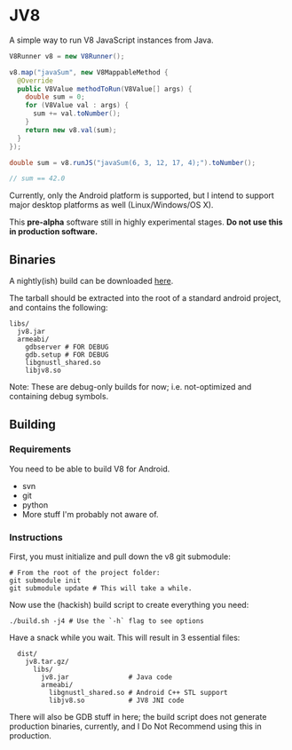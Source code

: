 # JV8

A simple way to run V8 JavaScript instances from Java.

```java
V8Runner v8 = new V8Runner();

v8.map("javaSum", new V8MappableMethod {
  @Override
  public V8Value methodToRun(V8Value[] args) {
    double sum = 0;
    for (V8Value val : args) {
      sum += val.toNumber();
    }
    return new v8.val(sum);
  }
});

double sum = v8.runJS("javaSum(6, 3, 12, 17, 4);").toNumber();

// sum == 42.0
```

Currently, only the Android platform is supported, but I intend to support major desktop platforms as well (Linux/Windows/OS X).

This **pre-alpha** software still in highly experimental stages. **Do not use this in production software.**

## Binaries
A nightly(ish) build can be downloaded [here](http://static.jovianware.com/jv8/jv8.tar.gz).

The tarball should be extracted into the root of a standard android project, and contains the following:

    libs/
      jv8.jar
      armeabi/
        gdbserver # FOR DEBUG
        gdb.setup # FOR DEBUG
        libgnustl_shared.so
        libjv8.so

Note: These are debug-only builds for now; i.e. not-optimized and containing debug symbols.

## Building

### Requirements
You need to be able to build V8 for Android.
- svn
- git
- python
- More stuff I'm probably not aware of.

### Instructions
First, you must initialize and pull down the v8 git submodule:
```
# From the root of the project folder:
git submodule init
git submodule update # This will take a while.
```

Now use the (hackish) build script to create everything you need:
```
./build.sh -j4 # Use the `-h` flag to see options
```

Have a snack while you wait. This will result in 3 essential files:
```
  dist/
    jv8.tar.gz/
      libs/
        jv8.jar               # Java code
        armeabi/
          libgnustl_shared.so # Android C++ STL support 
          libjv8.so           # JV8 JNI code
```

There will also be GDB stuff in here; the build script does not generate production
binaries, currently, and I Do Not Recommend using this in production.
